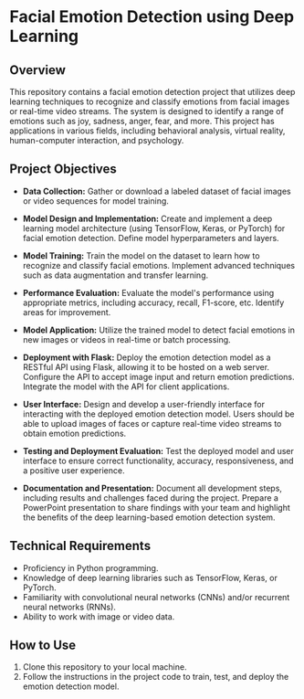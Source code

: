 # Facial Emotion Detection using Deep Learning

## Overview

This repository contains a facial emotion detection project that utilizes deep learning techniques to recognize and classify emotions from facial images or real-time video streams. The system is designed to identify a range of emotions such as joy, sadness, anger, fear, and more. This project has applications in various fields, including behavioral analysis, virtual reality, human-computer interaction, and psychology.

## Project Objectives

- **Data Collection:** Gather or download a labeled dataset of facial images or video sequences for model training.

- **Model Design and Implementation:** Create and implement a deep learning model architecture (using TensorFlow, Keras, or PyTorch) for facial emotion detection. Define model hyperparameters and layers.

- **Model Training:** Train the model on the dataset to learn how to recognize and classify facial emotions. Implement advanced techniques such as data augmentation and transfer learning.

- **Performance Evaluation:** Evaluate the model's performance using appropriate metrics, including accuracy, recall, F1-score, etc. Identify areas for improvement.

- **Model Application:** Utilize the trained model to detect facial emotions in new images or videos in real-time or batch processing.

- **Deployment with Flask:** Deploy the emotion detection model as a RESTful API using Flask, allowing it to be hosted on a web server. Configure the API to accept image input and return emotion predictions. Integrate the model with the API for client applications.

- **User Interface:** Design and develop a user-friendly interface for interacting with the deployed emotion detection model. Users should be able to upload images of faces or capture real-time video streams to obtain emotion predictions.

- **Testing and Deployment Evaluation:** Test the deployed model and user interface to ensure correct functionality, accuracy, responsiveness, and a positive user experience.

- **Documentation and Presentation:** Document all development steps, including results and challenges faced during the project. Prepare a PowerPoint presentation to share findings with your team and highlight the benefits of the deep learning-based emotion detection system.

## Technical Requirements

- Proficiency in Python programming.
- Knowledge of deep learning libraries such as TensorFlow, Keras, or PyTorch.
- Familiarity with convolutional neural networks (CNNs) and/or recurrent neural networks (RNNs).
- Ability to work with image or video data.


## How to Use

1. Clone this repository to your local machine.
2. Follow the instructions in the project code to train, test, and deploy the emotion detection model.






